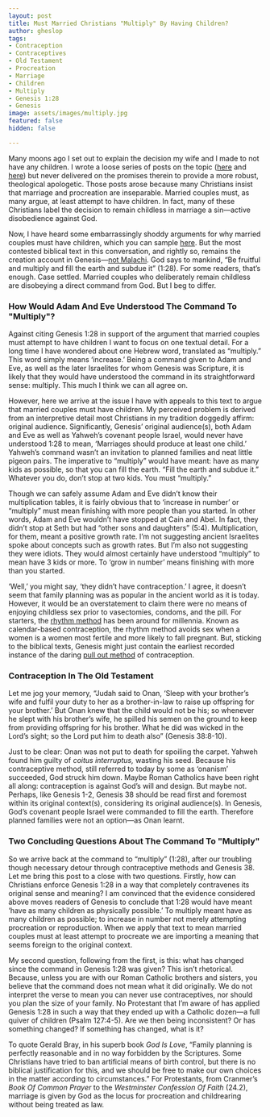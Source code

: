 ```yaml
---
layout: post
title: Must Married Christians "Multiply" By Having Children?
author: gheslop
tags:
- Contraception
- Contraceptives
- Old Testament
- Procreation
- Marriage
- Children
- Multiply
- Genesis 1:28
- Genesis
image: assets/images/multiply.jpg
featured: false
hidden: false

---
```

Many moons ago I set out to explain the decision my wife and I made to not have any children. I wrote a loose series of posts on the topic ([here](https://rekindle.co.za/content/responding-to-challies-is-it-okay-to-deliberately-not-have-children/ "Must Married Christians Have Children?") and [here](https://rekindle.co.za/content/doodle-childlessness-and-the-sovereignty-of-god/ "Children And God's Sovereignty")) but never delivered on the promises therein to provide a more robust, theological apologetic. Those posts arose because many Christians insist that marriage and procreation are inseparable. Married couples must, as many argue, at least attempt to have children. In fact, many of these Christians label the decision to remain childless in marriage a sin—active disobedience against God.

Now, I have heard some embarrassingly shoddy arguments for why married couples must have children, which you can sample [here](https://rekindle.co.za/content/unconvincing-arguments-for-why-married-couples-must-have-children/ "Unconvincing Arguments Insistent On Childbearing"). But the most contested biblical text in this conversation, and rightly so, remains the creation account in Genesis—[not Malachi](http://www.rekindle.co.za/content/malachi-on-divorce-godly-offspring-and-the-gospel/ "Does God Require Godly Offspring?"). God says to mankind, “Be fruitful and multiply and fill the earth and subdue it” (1:28). For some readers, that’s enough. Case settled. Married couples who deliberately remain childless are disobeying a direct command from God. But I beg to differ.

### How Would Adam And Eve Understood The Command To "Multiply"?

Against citing Genesis 1:28 in support of the argument that married couples must attempt to have children I want to focus on one textual detail. For a long time I have wondered about one Hebrew word, translated as “multiply.” This word simply means ‘increase.’ Being a command given to Adam and Eve, as well as the later Israelites for whom Genesis was Scripture, it is likely that they would have understood the command in its straightforward sense: multiply. This much I think we can all agree on.

However, here we arrive at the issue I have with appeals to this text to argue that married couples must have children. My perceived problem is derived from an interpretive detail most Christians in my tradition doggedly affirm: original audience. Significantly, Genesis’ original audience(s), both Adam and Eve as well as Yahweh’s covenant people Israel, would never have understood 1:28 to mean, ‘Marriages should produce at least one child.’ Yahweh’s command wasn’t an invitation to planned families and neat little pigeon pairs. The imperative to “multiply” would have meant: have as many kids as possible, so that you can fill the earth. “Fill the earth and subdue it.” Whatever you do, don’t stop at two kids. You must “multiply.”

Though we can safely assume Adam and Eve didn’t know their multiplication tables, it is fairly obvious that to ‘increase in number’ or “multiply” must mean finishing with more people than you started. In other words, Adam and Eve wouldn’t have stopped at Cain and Abel. In fact, they didn’t stop at Seth but had “other sons and daughters” (5:4). Multiplication, for them, meant a positive growth rate. I’m not suggesting ancient Israelites spoke about concepts such as growth rates. But I’m also not suggesting they were idiots. They would almost certainly have understood “multiply” to mean have 3 kids or more. To ‘grow in number’ means finishing with more than you started.

‘Well,’ you might say, ‘they didn’t have contraception.’ I agree, it doesn’t seem that family planning was as popular in the ancient world as it is today. However, it would be an overstatement to claim there were no means of enjoying childless sex prior to vasectomies, condoms, and the pill. For starters, the [rhythm method](https://en.wikipedia.org/wiki/Calendar-based_contraceptive_methods "Calendar Based Contraception") has been around for millennia. Known as calendar-based contraception, the rhythm method avoids sex when a women is a women most fertile and more likely to fall pregnant. But, sticking to the biblical texts, Genesis might just contain the earliest recorded instance of the daring [pull out method](https://en.wikipedia.org/wiki/Coitus_interruptus "Coitus Interruptus") of contraception.

### Contraception In The Old Testament

Let me jog your memory, “Judah said to Onan, ‘Sleep with your brother’s wife and fulfil your duty to her as a brother-in-law to raise up offspring for your brother.’ But Onan knew that the child would not be his; so whenever he slept with his brother’s wife, he spilled his semen on the ground to keep from providing offspring for his brother. What he did was wicked in the Lord’s sight; so the Lord put him to death also” (Genesis 38:8-10).

Just to be clear: Onan was not put to death for spoiling the carpet. Yahweh found him guilty of _coitus interruptus,_ wasting his seed. Because his contraceptive method, still referred to today by some as ‘onanism’ succeeded, God struck him down. Maybe Roman Catholics have been right all along: contraception is against God’s will and design. But maybe not. Perhaps, like Genesis 1-2, Genesis 38 should be read first and foremost within its original context(s), considering its original audience(s). In Genesis, God’s covenant people Israel were commanded to fill the earth. Therefore planned families were not an option—as Onan learnt.

### Two Concluding Questions About The Command To "Multiply"

So we arrive back at the command to “multiply” (1:28), after our troubling though necessary detour through contraceptive methods and Genesis 38. Let me bring this post to a close with two questions. Firstly, how can Christians enforce Genesis 1:28 in a way that completely contravenes its original sense and meaning? I am convinced that the evidence considered above moves readers of Genesis to conclude that 1:28 would have meant ‘have as many children as physically possible.’ To multiply meant have as many children as possible; to increase in number not merely attempting procreation or reproduction. When we apply that text to mean married couples must at least attempt to procreate we are importing a meaning that seems foreign to the original context.

My second question, following from the first, is this: what has changed since the command in Genesis 1:28 was given? This isn’t rhetorical. Because, unless you are with our Roman Catholic brothers and sisters, you believe that the command does not mean what it did originally. We do not interpret the verse to mean you can never use contraceptives, nor should you plan the size of your family. No Protestant that I’m aware of has applied Genesis 1:28 in such a way that they ended up with a Catholic dozen—a full quiver of children (Psalm 127:4-5). Are we then being inconsistent? Or has something changed? If something has changed, what is it?

To quote Gerald Bray, in his superb book _God Is Love_, “Family planning is perfectly reasonable and in no way forbidden by the Scriptures. Some Christians have tried to ban artificial means of birth control, but there is no biblical justification for this, and we should be free to make our own choices in the matter according to circumstances.” For Protestants, from Cranmer’s _Book Of Common Prayer_ to the _Westminster Confession Of Faith_ (24.2), marriage is given by God as the locus for procreation and childrearing without being treated as law.